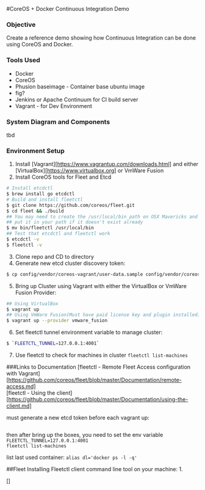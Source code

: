 #CoreOS + Docker Continuous Integration Demo

### Objective
Create a reference demo showing how Continuous Integration can be done using CoreOS and Docker.  

### Tools Used
* Docker
* CoreOS
* Phusion baseimage - Container base ubuntu image
* fig?
* Jenkins or Apache Continuum for CI build server 
* Vagrant - for Dev Environment

### System Diagram and Components
tbd

### Environment Setup
1. Install [Vagrant][https://www.vagrantup.com/downloads.html] and either [VirtualBox][https://www.virtualbox.org] or VmWare Fusion  
2. Install CoreOS tools for Fleet and Etcd  
```BASH
# Install etcdctl
$ brew install go etcdctl
# Build and install fleetctl
$ git clone https://github.com/coreos/fleet.git
$ cd fleet && ./build
## You may need to create the /usr/local/bin path on OSX Mavericks and 
## put it in your path if it doesn't exist already
$ mv bin/fleetctl /usr/local/bin
## Test that etcdctl and fleetctl work
$ etcdctl -v
$ fleetctl -v

```
3. Clone repo and CD to directory  
4. Generate new etcd cluster discovery token: 
```Bash
$ cp config/vendor/coreos-vagrant/user-data.sample config/vendor/coreos-vagrant/user-data && DISCOVERY_TOKEN=`curl -s https://discovery.etcd.io/new` && perl -p -e "s@#discovery: https://discovery.etcd.io/<token>@discovery: $DISCOVERY_TOKEN@g" config/vendor/coreos-vagrant/user-data.sample > config/vendor/coreos-vagrant/user-data
```
5. Bring up Cluster using Vagrant with either the VirtualBox or VmWare Fusion Provider:

```Bash
## Using VirtualBox
$ vagrant up
## Using VmWare Fusion(Must have paid license key and plugin installed)
$ vagrant up --provider vmware_fusion
```

6. Set fleetctl tunnel environment variable to manage cluster: 
```bash
$ `FLEETCTL_TUNNEL=127.0.0.1:4001`
```  
7. Use fleetctl to check for machines in cluster `fleetctl list-machines`

###Links to Documentation
[fleetctl - Remote Fleet Access configuration with Vagrant][https://github.com/coreos/fleet/blob/master/Documentation/remote-access.md]  
[fleetctl - Using the client][https://github.com/coreos/fleet/blob/master/Documentation/using-the-client.md]

must generate a new etcd token before each vagrant up: 
```

```
then after bring up the boxes, you need to set the env variable `FLEETCTL_TUNNEL=127.0.0.1:4001`  
`fleetctl list-machines`

list last used container: `alias dl='docker ps -l -q'`

##Fleet
Installing Fleetctl client command line tool on your machine: 
1. 

[]


